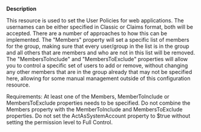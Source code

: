 **Description**

This resource is used to set the User Policies for web applications. The usernames 
can be either specified in Classic or Claims format, both will be accepted. There 
are a number of approaches to how this can be implemented. The "Members" property 
will set a specific list of members for the group, making sure that every user/group 
in the list is in the group and all others that are members and who are not in this 
list will be removed. The "MembersToInclude" and "MembersToExclude" properties will 
allow you to control a specific set of users to add or remove, without changing any 
other members that are in the group already that may not be specified here, allowing 
for some manual management outside of this configuration resource.

Requirements:
At least one of the Members, MemberToInclude or MembersToExclude properties needs to be 
specified. Do not combine the Members property with the MemberToInclude and 
MembersToExclude properties. Do not set the ActAsSystemAccount property to $true without 
setting the permission level to Full Control.
